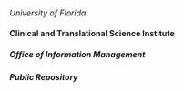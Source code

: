 ####
 *University of Florida*   
 #### Clinical and Translational Science Institute 
 
#####    Office of Information Management 
#####         Public Repository 
